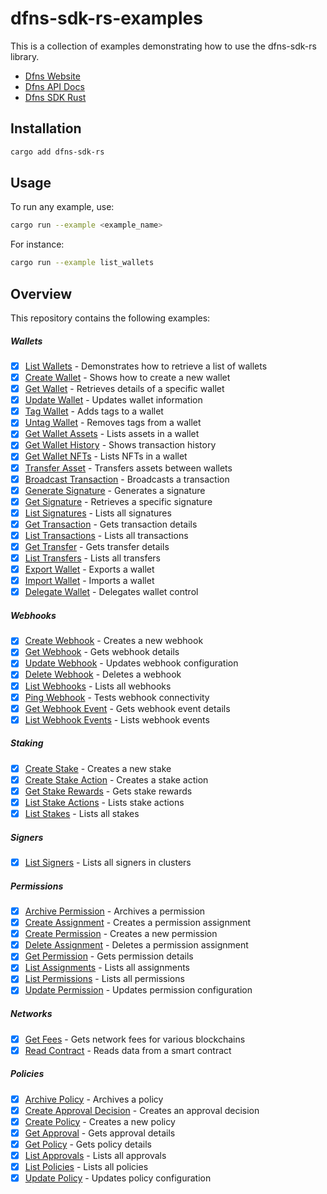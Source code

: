 # dfns-sdk-rs-examples

This is a collection of examples demonstrating how to use the dfns-sdk-rs library.

- [Dfns Website](https://www.dfns.co)
- [Dfns API Docs](https://docs.dfns.co)
- [Dfns SDK Rust](https://github.com/deltartificial/dfns-sdk-rs)

## Installation

```bash
cargo add dfns-sdk-rs
```

## Usage

To run any example, use:

```bash
cargo run --example <example_name>
```

For instance:

```bash
cargo run --example list_wallets
```

## Overview

This repository contains the following examples:

##### Wallets

- [x] [List Wallets](examples/wallets/list_wallets.rs) - Demonstrates how to retrieve a list of wallets
- [x] [Create Wallet](examples/wallets/create_wallet.rs) - Shows how to create a new wallet
- [x] [Get Wallet](examples/wallets/get_wallet.rs) - Retrieves details of a specific wallet
- [x] [Update Wallet](examples/wallets/update_wallet.rs) - Updates wallet information
- [x] [Tag Wallet](examples/wallets/tag_wallet.rs) - Adds tags to a wallet
- [x] [Untag Wallet](examples/wallets/untag_wallet.rs) - Removes tags from a wallet
- [x] [Get Wallet Assets](examples/wallets/get_wallet_assets.rs) - Lists assets in a wallet
- [x] [Get Wallet History](examples/wallets/get_wallet_history.rs) - Shows transaction history
- [x] [Get Wallet NFTs](examples/wallets/get_wallet_nfts.rs) - Lists NFTs in a wallet
- [x] [Transfer Asset](examples/wallets/transfer_asset.rs) - Transfers assets between wallets
- [x] [Broadcast Transaction](examples/wallets/broadcast_transaction.rs) - Broadcasts a transaction
- [x] [Generate Signature](examples/wallets/generate_signature.rs) - Generates a signature
- [x] [Get Signature](examples/wallets/get_signature.rs) - Retrieves a specific signature
- [x] [List Signatures](examples/wallets/list_signatures.rs) - Lists all signatures
- [x] [Get Transaction](examples/wallets/get_transaction.rs) - Gets transaction details
- [x] [List Transactions](examples/wallets/list_transactions.rs) - Lists all transactions
- [x] [Get Transfer](examples/wallets/get_transfer.rs) - Gets transfer details
- [x] [List Transfers](examples/wallets/list_transfers.rs) - Lists all transfers
- [x] [Export Wallet](examples/wallets/export_wallet.rs) - Exports a wallet
- [x] [Import Wallet](examples/wallets/import_wallet.rs) - Imports a wallet
- [x] [Delegate Wallet](examples/wallets/delegate_wallet.rs) - Delegates wallet control

##### Webhooks

- [x] [Create Webhook](examples/webhooks/create_webhook.rs) - Creates a new webhook
- [x] [Get Webhook](examples/webhooks/get_webhook.rs) - Gets webhook details
- [x] [Update Webhook](examples/webhooks/update_webhook.rs) - Updates webhook configuration
- [x] [Delete Webhook](examples/webhooks/delete_webhook.rs) - Deletes a webhook
- [x] [List Webhooks](examples/webhooks/list_webhooks.rs) - Lists all webhooks
- [x] [Ping Webhook](examples/webhooks/ping_webhook.rs) - Tests webhook connectivity
- [x] [Get Webhook Event](examples/webhooks/get_webhook_event.rs) - Gets webhook event details
- [x] [List Webhook Events](examples/webhooks/list_webhook_events.rs) - Lists webhook events

##### Staking

- [x] [Create Stake](examples/staking/create_stake.rs) - Creates a new stake
- [x] [Create Stake Action](examples/staking/create_stake_action.rs) - Creates a stake action
- [x] [Get Stake Rewards](examples/staking/get_stake_rewards.rs) - Gets stake rewards
- [x] [List Stake Actions](examples/staking/list_stake_actions.rs) - Lists stake actions
- [x] [List Stakes](examples/staking/list_stakes.rs) - Lists all stakes

##### Signers

- [x] [List Signers](examples/signers/list_signers.rs) - Lists all signers in clusters

##### Permissions

- [x] [Archive Permission](examples/permissions/archive_permission.rs) - Archives a permission
- [x] [Create Assignment](examples/permissions/create_assignment.rs) - Creates a permission assignment
- [x] [Create Permission](examples/permissions/create_permission.rs) - Creates a new permission
- [x] [Delete Assignment](examples/permissions/delete_assignment.rs) - Deletes a permission assignment
- [x] [Get Permission](examples/permissions/get_permission.rs) - Gets permission details
- [x] [List Assignments](examples/permissions/list_assignments.rs) - Lists all assignments
- [x] [List Permissions](examples/permissions/list_permissions.rs) - Lists all permissions
- [x] [Update Permission](examples/permissions/update_permission.rs) - Updates permission configuration

##### Networks

- [x] [Get Fees](examples/networks/get_fees.rs) - Gets network fees for various blockchains
- [x] [Read Contract](examples/networks/read_contract.rs) - Reads data from a smart contract

##### Policies

- [x] [Archive Policy](examples/policies/archive_policy.rs) - Archives a policy
- [x] [Create Approval Decision](examples/policies/create_approval_decision.rs) - Creates an approval decision
- [x] [Create Policy](examples/policies/create_policy.rs) - Creates a new policy
- [x] [Get Approval](examples/policies/get_approval.rs) - Gets approval details
- [x] [Get Policy](examples/policies/get_policy.rs) - Gets policy details
- [x] [List Approvals](examples/policies/list_approvals.rs) - Lists all approvals
- [x] [List Policies](examples/policies/list_policies.rs) - Lists all policies
- [x] [Update Policy](examples/policies/update_policy.rs) - Updates policy configuration
